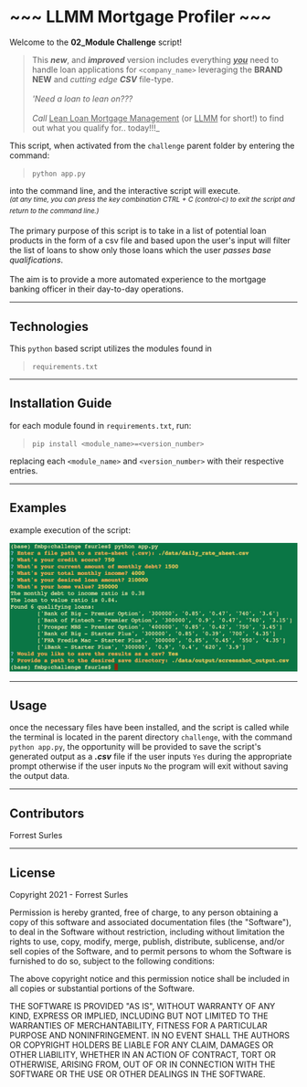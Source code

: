 # ~~~ LLMM Mortgage Profiler ~~~

Welcome to the **02_Module Challenge** script!

>This ___new___, and ***improved*** version includes everything <u>___you___</u> need to handle loan applications for `<company_name>` leveraging the **BRAND NEW** and *cutting edge* ***CSV*** file-type.<br><br>
_'Need a loan to lean on???_<br><br>
_Call_ <u>Lean Loan Mortgage Management</u> (or <u>LLMM</u> for short!) to find out what you qualify for.. today!!!_

This script, when activated from the `challenge` parent folder by entering the command:
>`python app.py`

into the command line, and the interactive script will execute.<br>
<sup>_(at any time, you can press the key combination CTRL + C (control-c) to exit the script and return to the command line.)_</sup>

The primary purpose of this script is to take in a list of potential loan products in the form of a csv file and based upon the user's input will filter the list of loans to show only those loans which the user *passes base qualifications*.<br><br>
The aim is to provide a more automated experience to the mortgage banking officer in their day-to-day operations.

---

## Technologies

This `python` based script utilizes the modules found in<br>
> `requirements.txt`

---

## Installation Guide

for each module found in `requirements.txt`, run:<br>
> `pip install <module_name>=<version_number>`

replacing each `<module_name>` and `<version_number>` with their respective entries.

---

## Examples

example execution of the script:

![example_run.jpg](example_run.jpg)

---

## Usage

once the necessary files have been installed, and the script is called while the terminal is located in the parent directory `challenge`, with the command `python app.py`, the opportunity will be provided to save the script's generated output as a ***.csv*** file if the user inputs `Yes` during the appropriate prompt otherwise if the user inputs `No` the program will exit without saving the output data.

---

## Contributors

Forrest Surles

---

## License

Copyright 2021 - Forrest Surles

Permission is hereby granted, free of charge, to any person obtaining a copy of this software and associated documentation files (the "Software"), to deal in the Software without restriction, including without limitation the rights to use, copy, modify, merge, publish, distribute, sublicense, and/or sell copies of the Software, and to permit persons to whom the Software is furnished to do so, subject to the following conditions:

The above copyright notice and this permission notice shall be included in all copies or substantial portions of the Software.

THE SOFTWARE IS PROVIDED "AS IS", WITHOUT WARRANTY OF ANY KIND, EXPRESS OR IMPLIED, INCLUDING BUT NOT LIMITED TO THE WARRANTIES OF MERCHANTABILITY, FITNESS FOR A PARTICULAR PURPOSE AND NONINFRINGEMENT. IN NO EVENT SHALL THE AUTHORS OR COPYRIGHT HOLDERS BE LIABLE FOR ANY CLAIM, DAMAGES OR OTHER LIABILITY, WHETHER IN AN ACTION OF CONTRACT, TORT OR OTHERWISE, ARISING FROM, OUT OF OR IN CONNECTION WITH THE SOFTWARE OR THE USE OR OTHER DEALINGS IN THE SOFTWARE.
